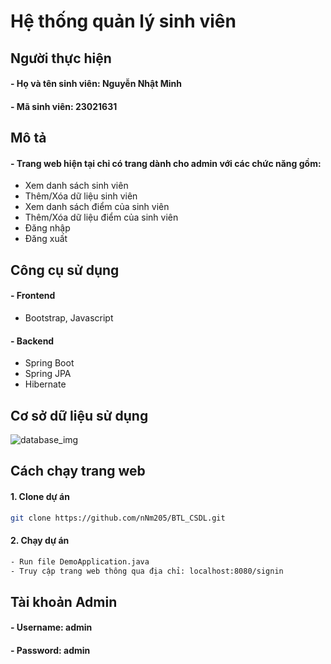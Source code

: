 # Hệ thống quản lý sinh viên
## Người thực hiện 
#### - Họ và tên sinh viên: Nguyễn Nhật Minh
#### - Mã sinh viên: 23021631

## Mô tả
#### - Trang web hiện tại chỉ có trang dành cho admin với các chức năng gồm: 
<ul>
  <li>Xem danh sách sinh viên</li>
  <li>Thêm/Xóa dữ liệu sinh viên</li>
  <li>Xem danh sách điểm của sinh viên</li>
  <li>Thêm/Xóa dữ liệu điểm của sinh viên</li>
  <li>Đăng nhập</li>
  <li>Đăng xuất</li>
</ul>


## Công cụ sử dụng
#### - Frontend
<ul>
  <li>Bootstrap, Javascript</li>
</ul>

#### - Backend
<ul>
  <li>Spring Boot</li>
  <li>Spring JPA</li>
  <li>Hibernate</li>
</ul>


## Cơ sở dữ liệu sử dụng
<img src="https://github.com/user-attachments/assets/0a94df48-e792-463a-821c-87c88002c920" alt="database_img">

## Cách chạy trang web
#### 1. Clone dự án
```bash
git clone https://github.com/nNm205/BTL_CSDL.git 
```

#### 2. Chạy dự án 
```bash
- Run file DemoApplication.java
- Truy cập trang web thông qua địa chỉ: localhost:8080/signin 
```

## Tài khoản Admin
#### - Username: admin
#### - Password: admin
